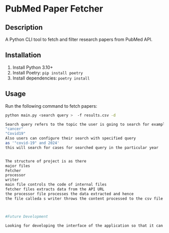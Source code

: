 # PubMed Paper Fetcher

## Description
A Python CLI tool to fetch and filter research papers from PubMed API.

## Installation
1. Install Python 3.10+
2. Install Poetry: `pip install poetry`
3. Install dependencies: `poetry install`

## Usage
Run the following command to fetch papers:
```sh
python main.py <search query >  -f results.csv -d

Search query refers to the topic the user is going to search for example:
"cancer" 
"Covid19"
Also users can configure their search with specified query 
as '"covid-19" and 2024'
this will search for cases for searched query in the particular year 


The structure of project is as there 
major files
Fetcher
processor
writer 
main file controls the code of internal files
fetcher files extracts data from the API URL
the processor file processes the data extracted and hence
the file calleda s writer throws the content processed to the csv file to view



#Future Development

Looking for developing the interface of the application so that it can be deployed at a server on vercel or some other platform to view and use by the person viewing the code



